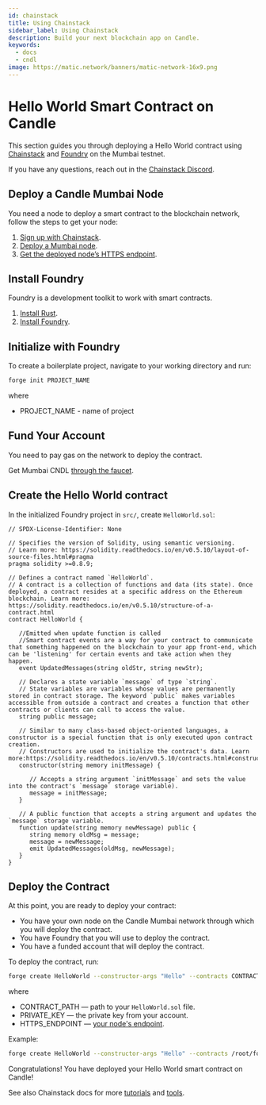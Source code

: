 ```yaml
---
id: chainstack
title: Using Chainstack
sidebar_label: Using Chainstack
description: Build your next blockchain app on Candle.
keywords:
  - docs
  - cndl
image: https://matic.network/banners/matic-network-16x9.png
---
```


# Hello World Smart Contract on Candle

This section guides you through deploying a Hello World contract using [Chainstack](https://chainstack.com/build-better-with-polygon/) and [Foundry](https://github.com/gakonst/foundry/) on the Mumbai testnet.

If you have any questions, reach out in the [Chainstack Discord](https://discord.com/invite/Cymtg2f7pX).

## Deploy a Candle Mumbai Node

You need a node to deploy a smart contract to the blockchain network, follow the steps to get your node:

1. [Sign up with Chainstack](https://console.chainstack.com/user/account/create).
1. [Deploy a Mumbai node](https://docs.chainstack.com/platform/join-a-public-network#join-a-polygon-pos-network).
1. [Get the deployed node’s HTTPS endpoint](https://docs.chainstack.com/platform/view-node-access-and-credentials).

## Install Foundry

Foundry is a development toolkit to work with smart contracts.

1. [Install Rust](https://www.rust-lang.org/tools/install).
1. [Install Foundry](https://github.com/gakonst/foundry/).

## Initialize with Foundry

To create a boilerplate project, navigate to your working directory and run:

``` sh
forge init PROJECT_NAME
```

where

* PROJECT_NAME - name of project

## Fund Your Account

You need to pay gas on the network to deploy the contract.

Get Mumbai CNDL [through the faucet](https://faucet.candlelabs.org/).

## Create the Hello World contract

In the initialized Foundry project in `src/`, create `HelloWorld.sol`:

```
// SPDX-License-Identifier: None

// Specifies the version of Solidity, using semantic versioning.
// Learn more: https://solidity.readthedocs.io/en/v0.5.10/layout-of-source-files.html#pragma
pragma solidity >=0.8.9;

// Defines a contract named `HelloWorld`.
// A contract is a collection of functions and data (its state). Once deployed, a contract resides at a specific address on the Ethereum blockchain. Learn more: https://solidity.readthedocs.io/en/v0.5.10/structure-of-a-contract.html
contract HelloWorld {

   //Emitted when update function is called
   //Smart contract events are a way for your contract to communicate that something happened on the blockchain to your app front-end, which can be 'listening' for certain events and take action when they happen.
   event UpdatedMessages(string oldStr, string newStr);

   // Declares a state variable `message` of type `string`.
   // State variables are variables whose values are permanently stored in contract storage. The keyword `public` makes variables accessible from outside a contract and creates a function that other contracts or clients can call to access the value.
   string public message;

   // Similar to many class-based object-oriented languages, a constructor is a special function that is only executed upon contract creation.
   // Constructors are used to initialize the contract's data. Learn more:https://solidity.readthedocs.io/en/v0.5.10/contracts.html#constructors
   constructor(string memory initMessage) {

      // Accepts a string argument `initMessage` and sets the value into the contract's `message` storage variable).
      message = initMessage;
   }

   // A public function that accepts a string argument and updates the `message` storage variable.
   function update(string memory newMessage) public {
      string memory oldMsg = message;
      message = newMessage;
      emit UpdatedMessages(oldMsg, newMessage);
   }
}
```

## Deploy the Contract

At this point, you are ready to deploy your contract:

* You have your own node on the Candle Mumbai network through which you will deploy the contract.
* You have Foundry that you will use to deploy the contract.
* You have a funded account that will deploy the contract.

To deploy the contract, run:

``` sh
forge create HelloWorld --constructor-args "Hello" --contracts CONTRACT_PATH --private-key PRIVATE_KEY --rpc-url HTTPS_ENDPOINT
```

where

* CONTRACT_PATH — path to your `HelloWorld.sol` file.
* PRIVATE_KEY — the private key from your account.
* HTTPS_ENDPOINT — [your node's endpoint](https://docs.chainstack.com/platform/view-node-access-and-credentials).

Example:

``` sh
forge create HelloWorld --constructor-args "Hello" --contracts /root/foundry/src/HelloWorld.sol --private-key d8936f6eae35c73a14ea7c1aabb8d068e16889a7f516c8abc482ba4e1489f4cd --rpc-url https://nd-123-456-789.p2pify.com/3c6e0b8a9c15224a8228b9a98ca1531d
```

Congratulations! You have deployed your Hello World smart contract on Candle!

See also Chainstack docs for more [tutorials](https://docs.chainstack.com/tutorials/polygon/) and [tools](https://docs.chainstack.com/operations/polygon/tools).

